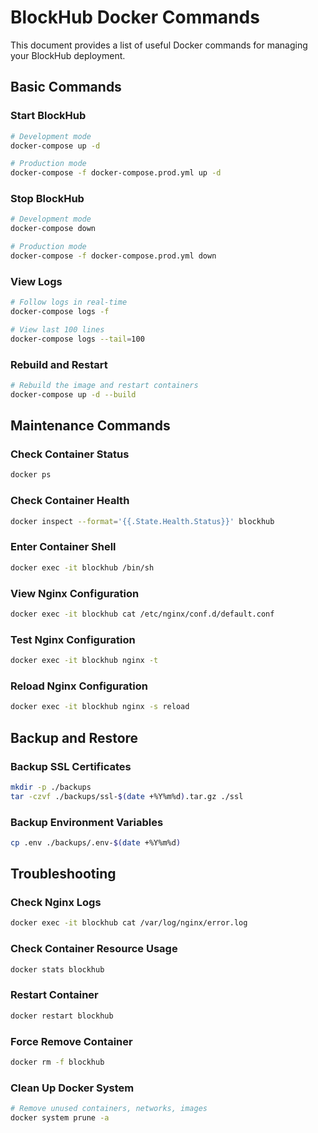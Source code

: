 # BlockHub Docker Commands

This document provides a list of useful Docker commands for managing your BlockHub deployment.

## Basic Commands

### Start BlockHub
```bash
# Development mode
docker-compose up -d

# Production mode
docker-compose -f docker-compose.prod.yml up -d
```

### Stop BlockHub
```bash
# Development mode
docker-compose down

# Production mode
docker-compose -f docker-compose.prod.yml down
```

### View Logs
```bash
# Follow logs in real-time
docker-compose logs -f

# View last 100 lines
docker-compose logs --tail=100
```

### Rebuild and Restart
```bash
# Rebuild the image and restart containers
docker-compose up -d --build
```

## Maintenance Commands

### Check Container Status
```bash
docker ps
```

### Check Container Health
```bash
docker inspect --format='{{.State.Health.Status}}' blockhub
```

### Enter Container Shell
```bash
docker exec -it blockhub /bin/sh
```

### View Nginx Configuration
```bash
docker exec -it blockhub cat /etc/nginx/conf.d/default.conf
```

### Test Nginx Configuration
```bash
docker exec -it blockhub nginx -t
```

### Reload Nginx Configuration
```bash
docker exec -it blockhub nginx -s reload
```

## Backup and Restore

### Backup SSL Certificates
```bash
mkdir -p ./backups
tar -czvf ./backups/ssl-$(date +%Y%m%d).tar.gz ./ssl
```

### Backup Environment Variables
```bash
cp .env ./backups/.env-$(date +%Y%m%d)
```

## Troubleshooting

### Check Nginx Logs
```bash
docker exec -it blockhub cat /var/log/nginx/error.log
```

### Check Container Resource Usage
```bash
docker stats blockhub
```

### Restart Container
```bash
docker restart blockhub
```

### Force Remove Container
```bash
docker rm -f blockhub
```

### Clean Up Docker System
```bash
# Remove unused containers, networks, images
docker system prune -a
```
